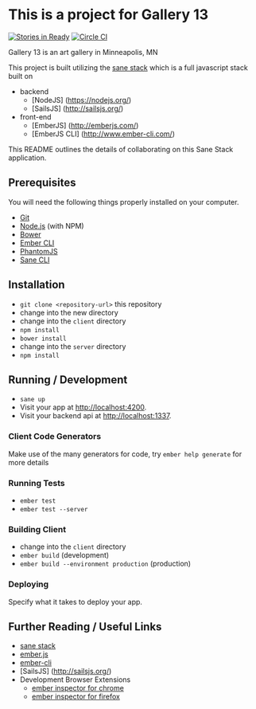 # This is a project for Gallery 13

[![Stories in Ready](https://badge.waffle.io/hairbrained/gallery13.svg?label=ready&title=Ready)](http://waffle.io/hairbrained/gallery13)
[![Circle CI](https://circleci.com/gh/hairbrain/gallery13/tree/master.svg?style=svg)](https://circleci.com/gh/hairbrain/gallery13/tree/master)

Gallery 13 is an art gallery in Minneapolis, MN

This project is built utilizing the [sane stack](http://sanestack.com/) which is a full javascript stack built on
* backend
    * [NodeJS] (https://nodejs.org/)
    * [SailsJS] (http://sailsjs.org/)
* front-end
    * [EmberJS] (http://emberjs.com/)
    * [EmberJS CLI] (http://www.ember-cli.com/)


This README outlines the details of collaborating on this Sane Stack application.

## Prerequisites

You will need the following things properly installed on your computer.

* [Git](http://git-scm.com/)
* [Node.js](http://nodejs.org/) (with NPM)
* [Bower](http://bower.io/)
* [Ember CLI](http://www.ember-cli.com/)
* [PhantomJS](http://phantomjs.org/)
* [Sane CLI](http://sanestack.com)

## Installation

* `git clone <repository-url>` this repository
* change into the new directory
* change into the `client` directory
* `npm install`
* `bower install`
* change into the `server` directory
* `npm install`

## Running / Development

* `sane up`
* Visit your app at [http://localhost:4200](http://localhost:4200).
* Visit your backend api at [http://localhost:1337](http://localhost:1337).

### Client Code Generators

Make use of the many generators for code, try `ember help generate` for more details

### Running Tests

* `ember test`
* `ember test --server`

### Building Client

* change into the `client` directory
* `ember build` (development)
* `ember build --environment production` (production)

### Deploying

Specify what it takes to deploy your app.

## Further Reading / Useful Links

* [sane stack](http://sanestack.com/)
* [ember.js](http://emberjs.com/)
* [ember-cli](http://www.ember-cli.com/)
* [SailsJS] (http://sailsjs.org/)
* Development Browser Extensions
  * [ember inspector for chrome](https://chrome.google.com/webstore/detail/ember-inspector/bmdblncegkenkacieihfhpjfppoconhi)
  * [ember inspector for firefox](https://addons.mozilla.org/en-US/firefox/addon/ember-inspector/)

